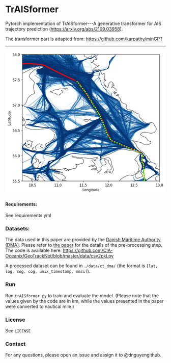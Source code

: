# TrAISformer

Pytorch implementation of TrAISformer---A generative transformer for AIS trajectory prediction (https://arxiv.org/abs/2109.03958).

The transformer part is adapted from: https://github.com/karpathy/minGPT

---
<p align="center">
  <img width="600" height="450" src="./figures/t18_3.png">
</p>


#### Requirements: 
See requirements.yml

### Datasets:

The data used in this paper are provided by the [Danish Maritime Authority (DMA)](https://dma.dk/safety-at-sea/navigational-information/ais-data). 
Please refer to [the paper](https://arxiv.org/abs/2109.03958) for the details of the pre-processing step. The code is available here: https://github.com/CIA-Oceanix/GeoTrackNet/blob/master/data/csv2pkl.py

A processed dataset can be found in `./data/ct_dma/`
(the format is `[lat, log, sog, cog, unix_timestamp, mmsi]`).

### Run

Run `trAISformer.py` to train and evaluate the model.
(Please note that the values given by the code are in km, while the values presented in the paper were converted to nautical mile.)


### License

See `LICENSE`

### Contact
For any questions, please open an issue and assign it to @dnguyengithub.

